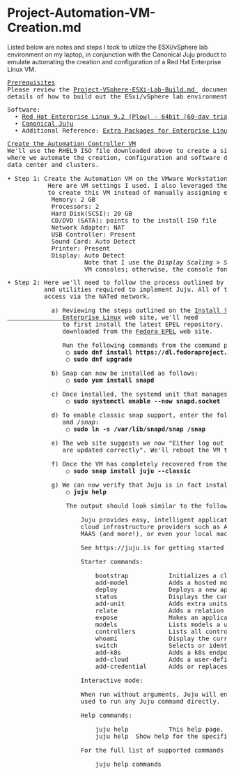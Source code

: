 # Project-Automation-VM-Creation.md

Listed below are notes and steps I took to utilize the ESXi/vSphere lab environment on my
laptop, in conjunction with the Canonical Juju product to emulate automating the creation
and configuration of a Red Hat Enterprise Linux VM.

<pre>
<ins>Prerequisites</ins>
Please review the <a href="https://github.com/kschoultz/automation-discovery/blob/main/Project-VSphere-ESXi-Lab-Build.md">Project-VSphere-ESXi-Lab-Build.md </a> document for the step-by-step
details of how to build out the ESxi/vSphere lab environment.
</pre>
<pre>
Software:
  • <a href="https://www.redhat.com/en/technologies/linux-platforms/enterprise-linux">Red Hat Enterprise Linux 9.2 (Plow) - 64bit [60-day trial license]</a>
  • <a href="https://juju.is/docs/olm">Canonical Juju</a>
  • Additional Reference: <a href="https://docs.fedoraproject.org/en-US/epel/">Extra Packages for Enterprise Linux (EPEL)</a>
</pre>

<pre>
<ins>Create the Automation Controller VM</ins>
We'll use the RHEL9 ISO file downloaded above to create a simple VM that will be the central control center
where we automate the creation, configuration and software deployments of other RHEL9 VMs inside the ESXi/vSphere
data center and clusters.

• Step 1: Create the Automation VM on the VMware Workstation Pro level (not inside the ESXi/vSphere environment).
           Here are VM settings I used. I also leveraged the <ins>Typical (recommended)</ins> option
           to create this VM instead of manually assigning each of the resource values below.
            Memory: 2 GB
            Processors: 2
            Hard Disk(SCSI): 20 GB
            CD/DVD (SATA): points to the install ISO file
            Network Adapter: NAT
            USB Controller: Present
            Sound Card: Auto Detect
            Printer: Present
            Display: Auto Detect
                     Note that I use the <em>Display Scaling > Stretch mode > Free</em> stretch option on these
                     VM consoles; otherwise, the console font is too small to easily read when booting up. 
</pre>
<pre>
• Step 2: Here we'll need to follow the process outlined by Canonical to install and update OS-sepcific packages
          and utilities required to implement Juju. All of these steps that follow assume that the VM has internet
          access via the NATed network.

            a) Reviewing the steps outlined on the <a href="https://snapcraft.io/install/juju/rhel">Install juju on Red Hat
               Enterprise Linux</a> web site, we'll need 
               to first install the latest EPEL repository. The <strong>epel-release-latest-9.noarch.rpm</strong> package can be
               downloaded from the <a href="https://dl.fedoraproject.org/pub/epel/">Fedora EPEL</a> web site.

               Run the following commands from the command prompt:
                ○ <strong>sudo dnf install https://dl.fedoraproject.org/pub/epel/epel-release-latest-9.noarch.rpm</strong>
                ○ <strong>sudo dnf upgrade</strong>

            b) Snap can now be installed as follows:
                ○ <strong>sudo yum install snapd</strong>

            c) Once installed, the systemd unit that manages the main snap communication socket needs to be enabled:
                ○ <strong>sudo systemctl enable --now snapd.socket</strong>

            d) To enable classic snap support, enter the following to create a symbolic link between <em>/var/lib/snapd/snap</em>
               and <em>/snap</em>:
                ○ <strong>sudo ln -s /var/lib/snapd/snap /snap</strong>

            e) The web site suggests we now "Either log out and back in again or restart your system to ensure snap’s paths
               are updated correctly". We'll reboot the VM to ensure everything works as expected.

            f) Once the VM has completely recovered from the restart, we move forward with installing Juju:
                ○ <strong>sudo snap install juju --classic</strong>

            g) We can now verify that Juju is in fact installed by executing the following:
                ○ <strong>juju help</strong>

                The output should look similar to the following:

                    Juju provides easy, intelligent application orchestration on top of Kubernetes,
                    cloud infrastructure providers such as Amazon, Google, Microsoft, Openstack,
                    MAAS (and more!), or even your local machine via LXD.

                    See https://juju.is for getting started tutorials and additional documentation.

                    Starter commands:

                        bootstrap           Initializes a cloud environment.
                        add-model           Adds a hosted model.
                        deploy              Deploys a new application.
                        status              Displays the current status of Juju, applications, and units.
                        add-unit            Adds extra units of a deployed application.
                        relate              Adds a relation between two applications.
                        expose              Makes an application publicly available over the network.
                        models              Lists models a user can access on a controller.
                        controllers         Lists all controllers.
                        whoami              Display the current controller, model and logged in user name.
                        switch              Selects or identifies the current controller and model.
                        add-k8s             Adds a k8s endpoint and credential to Juju.
                        add-cloud           Adds a user-defined cloud to Juju.
                        add-credential      Adds or replaces credentials for a cloud.

                    Interactive mode:

                    When run without arguments, Juju will enter an interactive shell which can be
                    used to run any Juju command directly.

                    Help commands:

                        juju help           This help page.
                        juju help <command> Show help for the specified command.

                    For the full list of supported commands run:

                        juju help commands                
</pre>